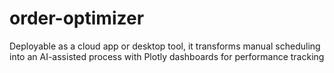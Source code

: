 # order-optimizer
Deployable as a cloud app or desktop tool, it transforms manual scheduling into an AI-assisted process with Plotly dashboards for performance tracking

